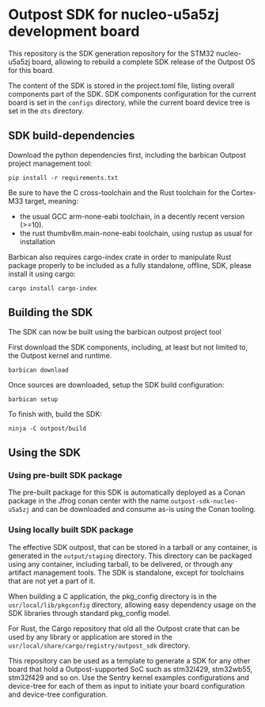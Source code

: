 # Outpost SDK for nucleo-u5a5zj development board

This repository is the SDK generation repository for the STM32 nucleo-u5a5zj board,
allowing to rebuild a complete SDK release of the Outpost OS for this board.

The content of the SDK is stored in the project.toml file, listing overall components part of the SDK.
SDK components configuration for the current board is set in the `configs` directory, while the current board
device tree is set in the `dts` directory.

## SDK build-dependencies

Download the python dependencies first, including the barbican Outpost project management tool:

```
pip install -r requirements.txt
```

Be sure to have the C cross-toolchain and the Rust toolchain for the Cortex-M33 target, meaning:

* the usual GCC arm-none-eabi toolchain, in a decently recent version (>=10).
* the rust thumbv8m.main-none-eabi toolchain, using rustup as usual for installation

Barbican also requires cargo-index crate in order to manipulate Rust package properly to be included as a
fully standalone, offline, SDK, please install it using cargo:

```
cargo install cargo-index
```

## Building the SDK

The SDK can now be built using the barbican outpost project tool

First download the SDK components, including, at least but not limited to, the Outpost kernel and runtime.

```
barbican download
```

Once sources are downloaded, setup the SDK build configuration:
```
barbican setup
```

To finish with, build the SDK:
```
ninja -C outpost/build
```


## Using the SDK

### Using pre-built SDK package

The pre-built package for this SDK is automatically deployed as a Conan package in the Jfrog conan center with the name
`outpost-sdk-nucleo-u5a5zj` and can be downloaded and consume as-is using the Conan tooling.

### Using locally built SDK package

The effective SDK outpost, that can be stored in a tarball or any container, is generated in the `output/staging` directory.
This directory can be packaged using any container, including tarball, to be delivered, or through any artifact management tools.
The SDK is standalone, except for toolchains that are not yet a part of it.

When building a C application, the pkg_config directory is in the `usr/local/lib/pkgconfig` directory, allowing easy dependency
usage on the SDK libraries through standard pkg_config model.

For Rust, the Cargo repository that old all the Outpost crate that can be used by any library or application are stored in the
`usr/local/share/cargo/registry/outpost_sdk` directory.


This repository can be used as a template to generate a SDK for any other board that hold a Outpost-supported SoC such as
stm32l429, stm32wb55, stm32f429 and so on. Use the Sentry kernel examples configurations and device-tree for each of them as input
to initiate your board configuration and device-tree configuration.
